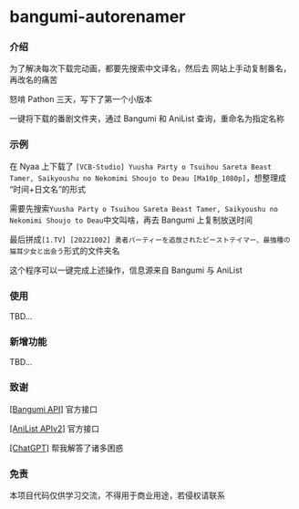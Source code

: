 # bangumi-autorenamer



### 介绍

为了解决每次下载完动画，都要先搜索中文译名，然后去 网站上手动复制番名，再改名的痛苦

怒啃 Pathon 三天，写下了第一个小版本

一键将下载的番剧文件夹，通过 Bangumi 和 AniList 查询，重命名为指定名称



### 示例

在 Nyaa 上下载了 `[VCB-Studio] Yuusha Party o Tsuihou Sareta Beast Tamer, Saikyoushu no Nekomimi Shoujo to Deau [Ma10p_1080p]`，想整理成 “时间+日文名”的形式

需要先搜索`Yuusha Party o Tsuihou Sareta Beast Tamer, Saikyoushu no Nekomimi Shoujo to Deau`中文叫啥，再去 Bangumi 上复制放送时间

最后拼成`[1.TV] [20221002] 勇者パーティーを追放されたビーストテイマー、最強種の猫耳少女と出会う`形式的文件夹名

这个程序可以一键完成上述操作，信息源来自 Bangumi 与 AniList



### 使用

TBD...



### 新增功能

TBD...



### 致谢

[[Bangumi API]](https://github.com/bangumi/api) 官方接口

[[AniList APIv2]](https://anilist.github.io/ApiV2-GraphQL-Docs/) 官方接口

[[ChatGPT]](https://chat.openai.com/) 帮我解答了诸多困惑



### 免责

本项目代码仅供学习交流，不得用于商业用途，若侵权请联系
